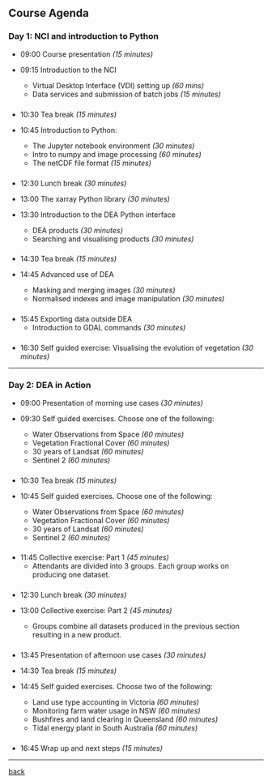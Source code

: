 ## Course Agenda

### Day 1: NCI and introduction to Python

* 09:00 Course presentation _(15 minutes)_

* 09:15 Introduction to the NCI
    - Virtual Desktop Interface (VDI) setting up _(60 mins)_
    - Data services and submission of batch jobs _(15 minutes)_
###
* 10:30 Tea break _(15 minutes)_

* 10:45 Introduction to Python:
    - The Jupyter notebook environment _(30 minutes)_
    - Intro to numpy and image processing _(60 minutes)_
    - The netCDF file format _(15 minutes)_
###
* 12:30 Lunch break _(30 minutes)_

* 13:00 The xarray Python library _(30 minutes)_

* 13:30 Introduction to the DEA Python interface
    - DEA products _(30 minutes)_
    - Searching and visualising products _(30 minutes)_
###
* 14:30 Tea break _(15 minutes)_

* 14:45 Advanced use of DEA
    - Masking and merging images _(30 minutes)_
    - Normalised indexes and image manipulation _(30 minutes)_
###
* 15:45 Exporting data outside DEA
    - Introduction to GDAL commands _(30 minutes)_
###
* 16:30 Self guided exercise: Visualising the evolution of vegetation _(30 minutes)_

***

### Day 2: DEA in Action

* 09:00 Presentation of morning use cases _(30 minutes)_

* 09:30 Self guided exercises. Choose one of the following:
    - Water Observations from Space _(60 minutes)_
    - Vegetation Fractional Cover _(60 minutes)_
    - 30 years of Landsat  _(60 minutes)_
    - Sentinel 2 _(60 minutes)_
###
* 10:30 Tea break _(15 minutes)_

* 10:45 Self guided exercises. Choose one of the following:
    - Water Observations from Space _(60 minutes)_
    - Vegetation Fractional Cover _(60 minutes)_
    - 30 years of Landsat  _(60 minutes)_
    - Sentinel 2 _(60 minutes)_
###
* 11:45 Collective exercise: Part 1 _(45 minutes)_
    - Attendants are divided into 3 groups. Each group works on producing one dataset.
###
* 12:30 Lunch break _(30 minutes)_

* 13:00 Collective exercise: Part 2 _(45 minutes)_
    - Groups combine all datasets produced in the previous section resulting in a new product.
###
* 13:45 Presentation of afternoon use cases _(30 minutes)_

* 14:30 Tea break _(15 minutes)_

* 14:45 Self guided exercises. Choose two of the following:
    - Land use type accounting in Victoria _(60 minutes)_
    - Monitoring farm water usage in NSW _(60 minutes)_
    - Bushfires and land clearing in Queensland _(60 minutes)_
    - Tidal energy plant in South Australia _(60 minutes)_
###
* 16:45 Wrap up and next steps _(15 minutes)_

***

[back](./)
